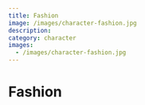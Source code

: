 ```yaml
---
title: Fashion
image: /images/character-fashion.jpg
description:
category: character
images:
  - /images/character-fashion.jpg
---
```


# Fashion
